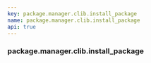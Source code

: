 ```yaml
---
key: package.manager.clib.install_package
name: package.manager.clib.install_package
api: true
---
```


### package.manager.clib.install_package

